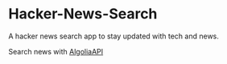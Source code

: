 # Hacker-News-Search

A hacker news search app to stay updated with tech and news.

Search news with [AlgoliaAPI](https://hn.algolia.com/api)

